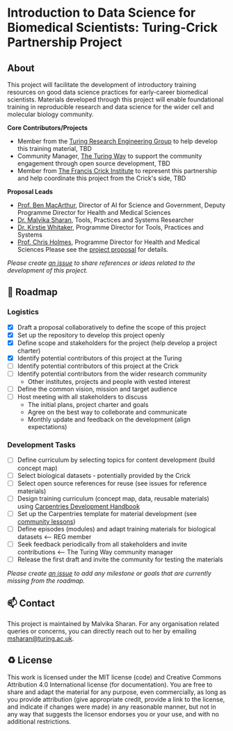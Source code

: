 # Introduction to Data Science for Biomedical Scientists: Turing-Crick Partnership Project

## About

This project will facilitate the development of introductory training resources on good data science practices for early-career biomedical scientists. 
Materials developed through this project will enable foundational training in reproducible research and data science for the wider cell and molecular biology community.

<!--Please see the [project charters](https://github.com/alan-turing-institute/data-training-for-bioscience/blob/main/2021-08-16-project-details.md) for details.-->

**Core Contributors/Projects**
- Member from the [Turing Research Engineering Group](https://www.turing.ac.uk/research-engineering) to help develop this training material, TBD
- Community Manager, [The Turing Way](https://www.turing.ac.uk/research/research-projects/turing-way-handbook-reproducible-data-science) to support the community engagement through open source development, TBD
- Member from [The Francis Crick Institute](https://www.turing.ac.uk/collaborate-turing/current-partnerships-and-collaborations/francis-crick-institute) to represent this partnership and help coordinate this project from the Crick's side, TBD

**Proposal Leads**
  - [Prof. Ben MacArthur](https://www.turing.ac.uk/people/researchers/ben-macarthur), Director of AI for Science and Government, Deputy Programme Director for Health and Medical Sciences
  - [Dr. Malvika Sharan](https://www.turing.ac.uk/people/spotlights/malvika-sharan), Tools, Practices and Systems Researcher
  - [Dr. Kirstie Whitaker](https://www.turing.ac.uk/people/researchers/kirstie-whitaker), Programme Director for Tools, Practices and Systems
  - [Prof. Chris Holmes](https://www.turing.ac.uk/people/researchers/ben-macarthur), Programme Director for Health and Medical Sciences
Please see the [project proposal](https://github.com/alan-turing-institute/data-training-for-bioscience/blob/main/proposal/2021-06-ASG-proposal.md) for details.

*Please create [an issue](https://github.com/alan-turing-institute/data-training-for-bioscience/issues) to share references or ideas related to the development of this project.*

🎯 Roadmap
---

### Logistics

- [x] Draft a proposal collaboratively to define the scope of this project
- [x] Set up the repository to develop this project openly
- [x] Define scope and stakeholders for the project (help develop a project charter)
- [x] Identify potential contributors of this project at the Turing
- [ ] Identify potential contributors of this project at the Crick
- [ ] Identify potential contributors from the wider research community
  - Other institutes, projects and people with vested interest
- [ ] Define the common vision, mission and target audience
- [ ] Host meeting with all stakeholders to discuss
  - The initial plans, project charter and goals
  - Agree on the best way to colleborate and communicate
  - Monthly update and feedback on the development (align expectations)

### Development Tasks

- [ ] Define curriculum by selecting topics for content development (build concept map)
- [ ] Select biological datasets - potentially provided by the Crick
- [ ] Select open source references for reuse (see issues for reference materials)
- [ ] Design training curriculum (concept map, data, reusable materials) using [Carpentries Development Handbook](https://cdh.carpentries.org/)
- [ ] Set up the Carpentries template for material development (see [community lessons](https://carpentries.org/community-lessons/))
- [ ] Define episodes (modules) and adapt training materials for biological datasets <-- REG member
- [ ] Seek feedback periodically from all stakeholders and invite contributions <-- The Turing Way community manager
- [ ] Release the first draft and invite the community for testing the materials

*Please create [an issue](https://github.com/alan-turing-institute/data-training-for-bioscience/issues) to add any milestone or goals that are currently missing from the roadmap.*

📫 Contact
---

This project is maintained by Malvika Sharan.
For any organisation related queries or concerns, you can directly reach out to her by emailing [msharan@turing.ac.uk](mailto:msharan@turing.ac.uk).

♻️ License
---

This work is licensed under the MIT license (code) and Creative Commons Attribution 4.0 International license (for documentation). 
You are free to share and adapt the material for any purpose, even commercially, 
as long as you provide attribution (give appropriate credit, provide a link to the license, 
and indicate if changes were made) in any reasonable manner, but not in any way that suggests the 
licensor endorses you or your use, and with no additional restrictions.
